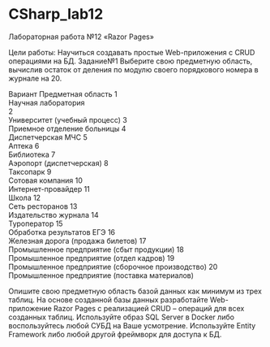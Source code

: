 # CSharp_lab12
Лабораторная работа №12
«Razor Pages»

Цели работы:
Научиться создавать простые Web-приложения с CRUD операциями на БД.
Задание№1
	Выберите свою предметную область, вычислив остаток от деления по модулю своего порядкового номера в журнале на 20.


Вариант 
Предметная область 
1  
Научная лаборатория  
2  
Университет (учебный процесс) 
3  
Приемное отделение больницы 
4  
Диспетчерская МЧС 
5  
Аптека 
6  
Библиотека 
7  
Аэропорт (диспетчерская) 
8  
Таксопарк 
9  
Сотовая компания 
10  
Интернет-провайдер 
11  
Школа 
12  
Сеть ресторанов 
13  
Издательство журнала 
14  
Туроператор 
15  
Обработка результатов ЕГЭ 
16  
Железная дорога (продажа билетов) 
17  
Промышленное предприятие (сбыт продукции) 
18  
Промышленное предприятие (отдел кадров) 
19  
Промышленное предприятие (сборочное производство) 
20  
Промышленное предприятие (поставка материалов) 


Опишите свою предметную область базой данных как минимум из трех таблиц.
На основе созданной базы данных разработайте Web-приложение Razor Pages с реализацией CRUD – операций для всех созданных таблиц.
Используйте образ SQL Server в Docker либо воспользуйтесь любой СУБД на Ваше усмотрение. Используйте Entity Framework либо любой другой фреймворк для доступа к БД.

